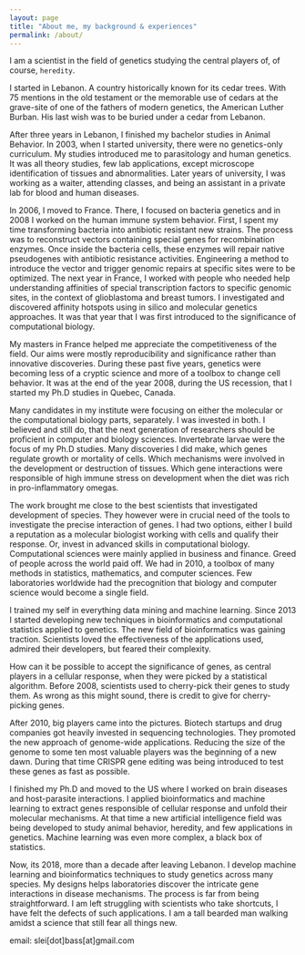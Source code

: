 ```yaml
---
layout: page
title: "About me, my background & experiences"
permalink: /about/
---
```


I am a scientist in the field of genetics studying the central players of, of course, `heredity`.

I started in Lebanon. A country historically known for its cedar trees.
With 75 mentions in the old testament or the memorable use of cedars at the grave-site of one of the fathers of modern genetics, the American Luther Burban.
His last wish was to be buried under a cedar from Lebanon.

After three years in Lebanon, I finished my bachelor studies in Animal Behavior.
In 2003, when I started university, there were no genetics-only curriculum.
My studies introduced me to parasitology and human genetics.
It was all theory studies, few lab applications, except microscope identification of tissues and abnormalities.
Later years of university, I was working as a waiter, attending classes, and being an assistant in a private lab for blood and human diseases.

In 2006, I moved to France.
There, I focused on bacteria genetics and in 2008 I worked on the human immune system behavior.
First, I spent my time transforming bacteria into antibiotic resistant new strains.
The process was to reconstruct vectors containing special genes for recombination enzymes.
Once inside the bacteria cells, these enzymes will repair native pseudogenes with antibiotic resistance activities.
Engineering a method to introduce the vector and trigger genomic repairs at specific sites were to be optimized.
The next year in France, I worked with people who needed help understanding affinities of special transcription factors to specific genomic sites, in the context of glioblastoma and breast tumors.
I investigated and discovered affinity hotspots using in silico and molecular genetics approaches.
It was that year that I was first introduced to the significance of computational biology.


My masters in France helped me appreciate the competitiveness of the field.
Our aims were mostly reproducibility and significance rather than innovative discoveries.
During these past five years, genetics were becoming less of a cryptic science and more of a toolbox to change cell behavior.
It was at the end of the year 2008, during the US recession, that I started my Ph.D studies in Quebec, Canada.


Many candidates in my institute were focusing on either the molecular or the computational biology parts, separately.
I was invested in both.
I believed and still do, that the next generation of researchers should be proficient in computer and biology sciences.
Invertebrate larvae were the focus of my Ph.D studies.
Many discoveries I did make, which genes regulate growth or mortality of cells.
Which mechanisms were involved in the development or destruction of tissues.
Which gene interactions were responsible of high immune stress on development when the diet was rich in pro-inflammatory omegas.


The work brought me close to the best scientists that investigated development of species.
They however were in crucial need of the tools to investigate the precise interaction of genes.
I had two options, either I build a reputation as a molecular biologist working with cells and qualify their response.
Or, invest in advanced skills in computational biology.
Computational sciences were mainly applied in business and finance.
Greed of people across the world paid off.
We had in 2010, a toolbox of many methods in statistics, mathematics, and computer sciences.
Few laboratories worldwide had the precognition that biology and computer science would become a single field.


I trained my self in everything data mining and machine learning.
Since 2013 I started developing new techniques in bioinformatics and computational statistics applied to genetics.
The new field of bioinformatics was gaining traction.
Scientists loved the effectiveness of the applications used, admired their developers, but feared their complexity.


How can it be possible to accept the significance of genes, as central players in a cellular response, when they were picked by a statistical algorithm.
Before 2008, scientists used to cherry-pick their genes to study them.
As wrong as this might sound, there is credit to give for cherry-picking genes.

After 2010, big players came into the pictures.
Biotech startups and drug companies got heavily invested in sequencing technologies.
They promoted the new approach of genome-wide applications.
Reducing the size of the genome to some ten most valuable players was the beginning of a new dawn.
During that time CRISPR gene editing was being introduced to test these genes as fast as possible.


I finished my Ph.D and moved to the US where I worked on brain diseases and host-parasite interactions.
I applied bioinformatics and machine learning to extract genes responsible of cellular response and unfold their molecular mechanisms.
At that time a new artificial intelligence field was being developed to study animal behavior, heredity, and few applications in genetics.
Machine learning was even more complex, a black box of statistics.

Now, its 2018, more than a decade after leaving Lebanon.
I develop machine learning and bioinformatics techniques to study genetics across many species.
My designs helps laboratories discover the intricate gene interactions in disease mechanisms.
The process is far from being straightforward.
I am left struggling with scientists who take shortcuts, I have felt the defects of such applications.
I am a tall bearded man walking amidst a science that still fear all things new.



email: slei[dot]bass[at]gmail.com
